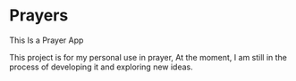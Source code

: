 # Prayers
This Is a Prayer App

This project is for my personal use in prayer, At the moment, I am still in the process of developing it and exploring new ideas.
